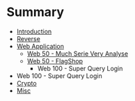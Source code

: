 # Summary

* [Introduction](README.md)
* [Reverse](chapter1.md)
* [Web Application](web_application.md)
   * [Web 50 - Much Serie Very Analyse](web_50_-_much_serie_very_analyse.md)
   * [Web 50 - FlagShop](web_50_-_flagshop.md)
       * Web 100 - Super Query Login
* Web 100 - Super Query Login
* [Crypto](crypto.md)
* [Misc](misc.md)

